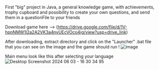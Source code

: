 First "big" project in Java, a general knowledge game, with achievements, trophy cupboard and possibility to create your own questions, and send them in a questionFile to your friends

Download game here --> (https://drive.google.com/file/d/1V-hpnNMW1l2a2A2VK3a4nyUEcVOco4ig/view?usp=drive_link)

After downloading, extract directory and click on the "Launcher" .bat file that you can see on the image and the game should run !
![image](https://github.com/Mahnwe/QuestionGame/assets/120069846/c8cbbff9-cf50-4a73-9d0b-ae8a70a5e5d2)

Main menu look like this after selecting your language
![Desktop Screenshot 2024 06 03 - 16 30 34 95](https://github.com/Mahnwe/QuestionGame/assets/120069846/65b63eb4-053c-4b2b-8cd5-508a861101f7)
